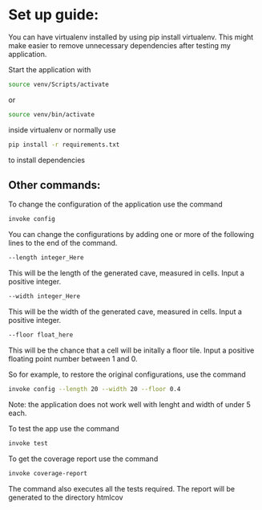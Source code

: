 # Set up guide:

You can have virtualenv installed by using pip install virtualenv. This might make easier to remove unnecessary
dependencies after testing my application.

Start the application with 
```bash
source venv/Scripts/activate
```
or
```bash
source venv/bin/activate
```

inside virtualenv or normally use 
```bash
pip install -r requirements.txt
```
to install dependencies


## Other commands:

To change the configuration of the application use the command
```bash
invoke config 
```
You can change the configurations by adding one or more of the following lines to the end of the command.
```bash
--length integer_Here
```
This will be the length of the generated cave, measured in cells. Input a positive integer.


```bash
--width integer_Here
```
This will be the width of the generated cave, measured in cells. Input a positive integer.


```bash
--floor float_here
```
This will be the chance that a cell will be initally a floor tile. Input a positive floating point number between 1 and 0.


So for example, to restore the original configurations, use the command

```bash
invoke config --length 20 --width 20 --floor 0.4
```


Note: the application does not work well with lenght and width of under 5 each.


To test the app use the command 
```bash
invoke test
```


To get the coverage report use the command
```bash
invoke coverage-report
```
The command also executes all the tests required. The report will be generated to the directory htmlcov 